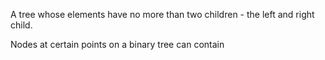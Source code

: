 A tree whose elements have no more than two children - the left and right child.

Nodes at certain points on a binary tree can contain